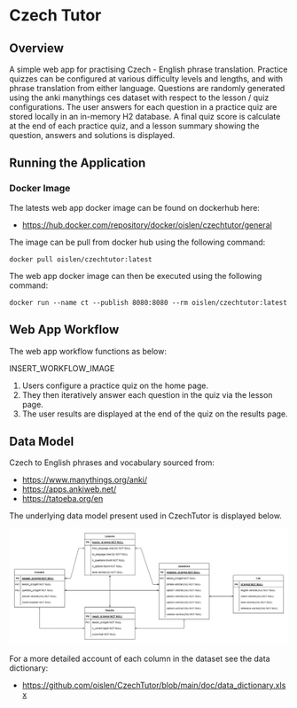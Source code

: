 # Czech Tutor

## Overview

A simple web app for practising Czech - English phrase translation. 
Practice quizzes can be configured at various difficulty levels and lengths, and with phrase translation from either language.
Questions are randomly generated using the anki manythings ces dataset with respect to the lesson / quiz configurations.
The user answers for each question in a practice quiz are stored locally in an in-memory H2 database.
A final quiz score is calculate at the end of each practice quiz, and a lesson summary showing the question, answers and solutions is displayed.

## Running the Application

### Docker Image

The latests web app docker image can be found on dockerhub here:

* https://hub.docker.com/repository/docker/oislen/czechtutor/general

The image can be pull from docker hub using the following command:

```
docker pull oislen/czechtutor:latest
```

The web app docker image can then be executed using the following command:

```
docker run --name ct --publish 8080:8080 --rm oislen/czechtutor:latest
```

## Web App Workflow

The web app workflow functions as below:

INSERT_WORKFLOW_IMAGE

1. Users configure a practice quiz on the home page. 
2. They then iteratively answer each question in the quiz via the lesson page.
3. The user results are displayed at the end of the quiz on the results page.

## Data Model

Czech to English phrases and vocabulary sourced from:

* https://www.manythings.org/anki/
* https://apps.ankiweb.net/
* https://tatoeba.org/en

The underlying data model present used in CzechTutor is displayed below. 

![Entity Relationship Diagram](doc/ER.jpg)

For a more detailed account of each column in the dataset see the data dictionary:

* https://github.com/oislen/CzechTutor/blob/main/doc/data_dictionary.xlsx